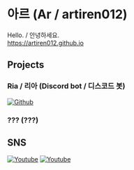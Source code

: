 # 아르 (Ar / artiren012)
Hello. / 안녕하세요.  
https://artiren012.github.io

## Projects
### Ria / 리아 (Discord bot / 디스코드 봇)
[![Github](https://img.shields.io/badge/Ria-black?style=flat&logo=Github&logoColor=white)](https://github.com/artiren012/Ria)
### ??? (???)
## SNS
[![Youtube](https://img.shields.io/badge/Youtube%20Channel%201-red?style=flat&logo=YouTube&logoColor=white)](https://youtube.com/@artiren012)
[![Youtube](https://img.shields.io/badge/Youtube%20Channel%202-red?style=flat&logo=YouTube&logoColor=white)](https://youtube.com/@ar012)

